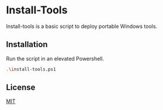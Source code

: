 
# Install-Tools

Install-tools is a basic script to deploy portable Windows tools.


## Installation

Run the script in an elevated Powershell.

```bash
.\install-tools.ps1
```
    
## License

[MIT](https://choosealicense.com/licenses/mit/)

